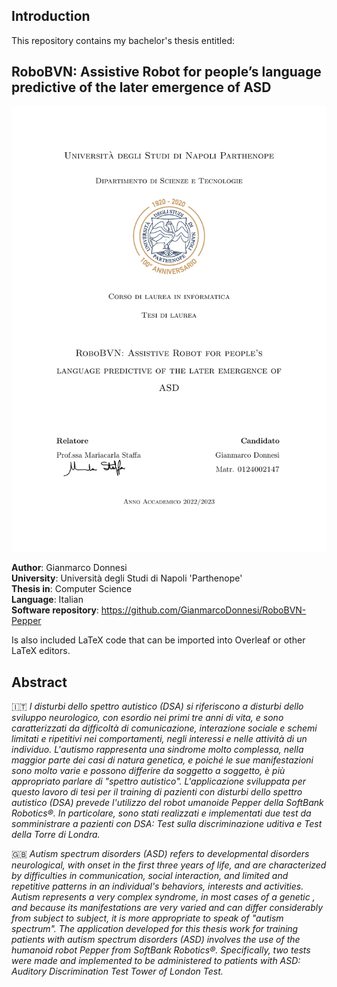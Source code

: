 ## **Introduction**

This repository contains my bachelor's thesis entitled:

## RoboBVN: Assistive Robot for people’s language predictive of the later emergence of ASD

![alt text](https://github.com/GianmarcoDonnesi/Bachelor-thesis-RoboBVN/blob/main/frontespizio.jpg?raw=true)

**Author**: Gianmarco Donnesi  
**University**: Università degli Studi di Napoli 'Parthenope'  
**Thesis in**: Computer Science  
**Language**: Italian  
**Software repository**: https://github.com/GianmarcoDonnesi/RoboBVN-Pepper

Is also included LaTeX code that can be imported into Overleaf or other LaTeX editors.

## Abstract
🇮🇹 *I disturbi dello spettro autistico (DSA) si riferiscono a disturbi dello sviluppo
neurologico, con esordio nei primi tre anni di vita, e sono caratterizzati da
difficoltà di comunicazione, interazione sociale e schemi limitati e ripetitivi nei comportamenti, negli interessi e nelle attività di un individuo. L'autismo
rappresenta una sindrome molto complessa, nella maggior parte dei casi di natura
genetica, e poiché le sue manifestazioni sono molto varie e possono differire
da soggetto a soggetto, è più appropriato parlare di "spettro autistico".
L'applicazione sviluppata per questo lavoro di tesi per il training di pazienti con disturbi dello spettro autistico (DSA) prevede l'utilizzo del robot umanoide Pepper della SoftBank Robotics®.
In particolare, sono stati realizzati e implementati due test da somministrare a pazienti con DSA: Test sulla discriminazione uditiva e Test della Torre di Londra.*

🇬🇧 *Autism spectrum disorders (ASD) refers to developmental disorders
neurological, with onset in the first three years of life, and are characterized by
difficulties in communication, social interaction, and limited and repetitive patterns
in an individual's behaviors, interests and activities. Autism
represents a very complex syndrome, in most cases of a
genetic , and because its manifestations are very varied and can differ
considerably from subject to subject, it is more appropriate to speak of "autism spectrum".
The application developed
for this thesis work for training patients with autism spectrum disorders (ASD) involves the use of the humanoid robot Pepper from SoftBank Robotics®.
Specifically, two tests were made and implemented to be administered to patients with ASD: Auditory Discrimination Test Tower of London Test.*
